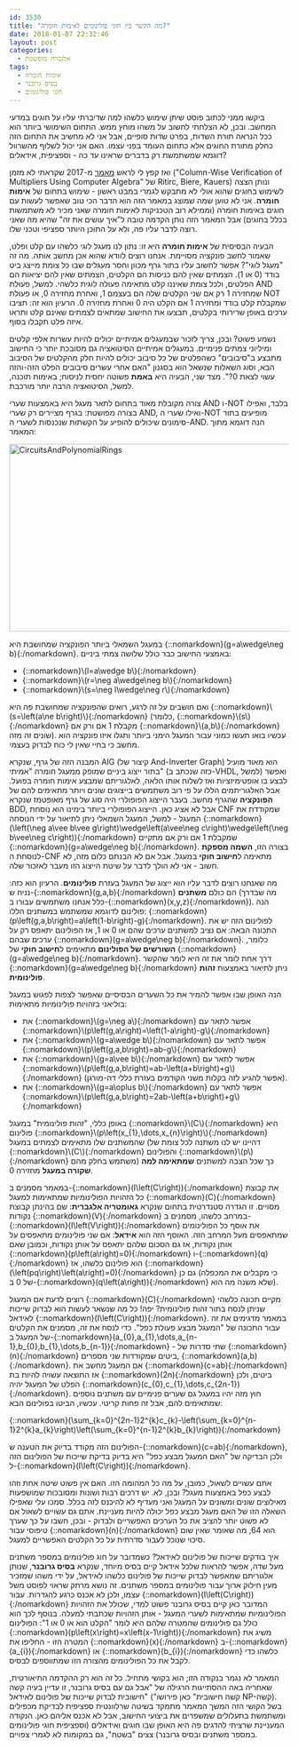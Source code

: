 ```yaml
---
id: 3530
title: "מה הקשר בין חוגי פולינומים לאימות חומרה?"
date: 2018-01-07 22:32:46
layout: post
categories: 
  - אלגברה מופשטת
tags: 
  - אימות חומרה
  - בסיס גרובנר
  - חוגי פולינומים
---
```

ביקשו ממני לכתוב פוסט שיתן שימוש כלשהו למה שדיברתי עליו על חוגים במדעי המחשב. ובכן, לא הצלחתי לחשוב על משהו מוחץ ממש. התחום השימושי ביותר הוא ככל הנראה תורת השדות, בפרט שדות סופיים, אבל אני לא מחשיב את התחום הזה כחלק מתורת החוגים אלא כתחום העומד בפני עצמו. האם אני יכול לשלוף מהשרוול דוגמא שמשתמשת רק בדברים שראינו עד כה - וספציפית, אידאלים?

ואז קפץ לי לראש <a href="http://www.cs.utexas.edu/users/hunt/FMCAD/FMCAD17/preprints/s1p3.pdf">מאמר</a> מ-2017 שקראתי לא מזמן ("Column-Wise Verification of Multipliers Using Computer Algebra" של Ritirc, Biere, Kauers) ונותן הצצה לשימוש בחוגים שהוא אולי לא מתבקש לגמרי במבט ראשון - שימוש בתחום של <strong>אימות חומרה</strong>. אני לא טוען שמה שמוצג במאמר הזה הוא הדבר הכי טוב שאפשר לעשות עם חוגים באימות חומרה (וממילא רוב הטכניקות לאימות חומרה שאני מכיר לא משתמשות בכלל בחוגים) אבל המאמר הזה נותן הקדמה טובה ל"איך עושים את זה" שהיא מה שאני רוצה לדבר עליו פה, ולא על התוכן היותר ספציפי וטכני שלו.

הבעיה הבסיסית של <strong>אימות חומרה</strong> היא זו: נתון לנו מעגל לוגי כלשהו עם קלט ופלט, שאמור לחשב פונקציה מסויימת. אנחנו רוצים לוודא שהוא אכן מחשב אותה. מה זה "מעגל לוגי"? אפשר לחשוב עליו בתור גרף מכוון וחסר מעגלים שבו כל צומת מייצג ביט בודד (0 או 1). הצמתים שאין להם כניסות הם הקלטים, הצמתים שאין להם יציאות הם הפלטים, ולכל צומת שאיננו קלט מתאימה פעולה לוגית כלשהי. למשל, פעולת AND שמחזירה 1 רק אם שני הקלטים שלה הם בעצמם 1, ואחרת מחזירה 0, או פעולת NOT שמקבלת קלט בודד ומחזירה 1 אם הקלט היה 0 ואחרת מחזירה 0. הרעיון הוא זה: תציבו ערכים באופן שרירותי בקלטים, תבצעו את החישוב שמתאים לצמתים שאינם קלט ותראו איזה פלט תקבלו בסוף.

נשמע פשוט? ובכן, צריך לזכור שבמעגלים אמיתיים יכולים להיות עשרות אלפי קלטים ומיליוני צמתים פנימיים. במעגלים אמיתיים הסיטואציה גם מסובכת יותר כי החישוב מתבצע ב"סיבובים" כשהפלטים של כל סיבוב יכולים להיות חלק מהקלטים של הסיבוב הבא, וסוג השאלות שנשאל הוא בסגנון "האם אחרי עשרים סיבובים הפלט הזה-והזה עשוי לצאת 0?". מצד שני, הבעיה היא <strong>באמת</strong> פשוטה יחסית לניסוח; באימות תוכנה, למשל, הסיטואציה הרבה יותר מורכבת.

צורה מקובלת מאוד בתחום לתאר מעגל היא באמצעות שערי AND ו-NOT בלבד, ואפילו בצורה מפושטת: בגרף מציירים רק שערי AND, ואילו שערי ה-NOT מופיעים בתור סימונים שיכולים להופיע על הקשתות שנכנסות לשערי ה-AND. הנה דוגמא מתוך המאמר:

<a href="http://www.gadial.net/wp-content/uploads/2018/01/CircuitsAndPolynomialRings.png" rel="attachment wp-att-3531"><img class="aligncenter size-full wp-image-3531" src="http://www.gadial.net/wp-content/uploads/2018/01/CircuitsAndPolynomialRings.png" alt="CircuitsAndPolynomialRings" width="571" height="338" /></a>

במעגל השמאלי ביותר הפונקציה שמחושבת היא {::nomarkdown}\(g=a\wedge\neg b\){:/nomarkdown}. באמצעי החישוב כבר כולל שלושה צמתי ביניים:
<ul>
	<li>{::nomarkdown}\(l=a\wedge b\){:/nomarkdown}</li>
	<li>{::nomarkdown}\(r=\neg a\wedge\neg b\){:/nomarkdown}</li>
	<li>{::nomarkdown}\(s=\neg l\wedge\neg r\){:/nomarkdown}</li>
</ul>
ואם חושבים על זה לרגע, רואים שהפונקציה שמחושבת פה היא {::nomarkdown}\(s=\left(a\ne b\right)\){:/nomarkdown} (כלומר, {::nomarkdown}\(s\){:/nomarkdown} מקבלת 1 אם ורק אם {::nomarkdown}\(a,b\){:/nomarkdown} שונים זה מזה). עכשיו בואו תעשו כמוני עבור המעגל הימני ביותר ותגלו איזו פונקציה הוא מחשב כי בחיי שאין לי כוח לבדוק בעצמי.

המבנה הזה של גרף, שנקרא AIG (קיצור של And-Inverter Graph) הוא מאוד מועיל בתור ייצוג ביניים שמופק ממעגל חומרה "אמיתי" (כזה שנכתב ב-VHDL, למשל) ואפשר לבצע בו אופטימיזציות ואז לשלוח אותו הלאה, לאלגוריתם שמבצע אימות חומרה בפועל. אבל האלגוריתמים הללו על פי רוב משתמשים בייצוגים שונים ויותר מתאימים להם של <strong>הפונקציה</strong> שהגרף מחשב. בעבר הייצוג הפופולרי היה סוג של גרף מאופטמז שנקרא BDD, אבל לא אציג כאן. הייצוג הפופולרי ביותר בימינו הוא נוסחת CNF שמקודדת את המעגל - למשל, המעגל השמאלי ניתן לתיאור על ידי הנוסחה {::nomarkdown}\(\left(\neg a\vee b\vee g\right)\wedge\left(a\vee\neg c\right)\wedge\left(\neg b\vee\neg c\right)\){:/nomarkdown} שמקבלת 1 אם ורק אם מתקיים {::nomarkdown}\(g=a\wedge\neg b\){:/nomarkdown}. בצורה הזו, <strong>השמה מספקת</strong> לנוסחת ה-CNF מתאימה ל<strong>חישוב חוקי</strong> במעגל. אבל אם לא הבנתם כלום מזה, לא חשוב - אני לא הולך לדבר על שיטת הייצוג הזו מעבר לאזכור שלה.

מה שאנחנו רוצים לדבר עליו הוא ייצוג של המעגל בעזרת <strong>פולינומים</strong>. הרעיון הוא כזה: נניח ש-{::nomarkdown}\(g,a,b\){:/nomarkdown} הם כולם <strong>משתנים</strong> (מה שבדרך כלל אנחנו משתמשים עבורו ב-{::nomarkdown}\(x,y,z\){:/nomarkdown}). הנה פולינום לדוגמא שמשתמש במשתנים הללו: {::nomarkdown}\(p\left(g,a,b\right)=a\left(1-b\right)-g\){:/nomarkdown}. לפולינום הזה יש את התכונה הבאה: אם נציב למשתנים ערכים שהם או 0 או 1, אז הפולינום יתאפס רק על ערכים שבהם {::nomarkdown}\(g=a\wedge\neg b\){:/nomarkdown}. כלומר, <strong>השורשים של הפולינום</strong> מתאימים ל<strong>חישוב חוקי</strong> של {::nomarkdown}\(g=a\wedge\neg b\){:/nomarkdown}. דרך אחת לומר את זה היא לומר שהקשר {::nomarkdown}\(g=a\wedge\neg b\){:/nomarkdown} ניתן לתיאור באמצעות <strong>זהות פולינומית</strong>.

הנה האופן שבו אפשר להמיר את כל השערים הבסיסיים שאפשר לצפות לפגוש במעגל בוליאני בזהויות פולינומיות מתאימות:
<ul>
	<li>את {::nomarkdown}\(g=\neg a\){:/nomarkdown} אפשר לתאר עם {::nomarkdown}\(p\left(g,a\right)=\left(1-a\right)-g\){:/nomarkdown}</li>
	<li>את {::nomarkdown}\(g=a\wedge b\){:/nomarkdown} אפשר לתאר עם {::nomarkdown}\(p\left(g,a,b\right)=ab-g\){:/nomarkdown}</li>
	<li>את {::nomarkdown}\(g=a\vee b\){:/nomarkdown} אפשר לתאר עם {::nomarkdown}\(p\left(g,a,b\right)=ab-\left(a+b\right)+g\){:/nomarkdown} (אפשר להגיע לזה בקלות משני הקודמים בעזרת כללי דה-מורגן).</li>
	<li>את {::nomarkdown}\(g=a\oplus b\){:/nomarkdown} אפשר לתאר עם {::nomarkdown}\(p\left(g,a,b\right)=2ab-\left(a+b\right)+g\){:/nomarkdown}</li>
</ul>
באופן כללי, "זהות פולינומית" במעגל {::nomarkdown}\(C\){:/nomarkdown} היא פולינום {::nomarkdown}\(p\left(x_{1},\dots,x_{n}\right)\){:/nomarkdown} שהמשתנים שלו מתאימים לצמתים במעגל (דהיינו יש לנו משתנה לכל צומת של {::nomarkdown}\(C\){:/nomarkdown} והפולינום {::nomarkdown}\(p\){:/nomarkdown} משתמש בחלק מהם) כך שכל הצבה למשתנים <strong>שמתאימה למה שקורה במעגל</strong> מחזירה 0.

במאמר מסמנים ב-{::nomarkdown}\(I\left(C\right)\){:/nomarkdown} את קבוצת כל הזהויות הפולינומיות שמתאימות למעגל {::nomarkdown}\(C\){:/nomarkdown} מסויים. זו הגדרה סטנדרטית בתחום שנקרא <strong>גאומטריה אלגברית</strong>: שם בהינתן קבוצת נקודות {::nomarkdown}\(V\){:/nomarkdown} במרחב כלשהו, מסמנים ב-{::nomarkdown}\(I\left(V\right)\){:/nomarkdown} את אוסף כל הפולינומים שמתאפסים מעל המרחב הזה. האוסף הזה הוא <strong>אידאל</strong>: אם שני פולינומים מתאפסים על אותן נקודות, אז גם הסכום שלהם יתאפס על אותן נקודות, וכמובן שאם {::nomarkdown}\(p\left(a\right)=0\){:/nomarkdown} ו-{::nomarkdown}\(q\){:/nomarkdown} הוא פולינום כלשהו, אז {::nomarkdown}\(\left(pq\right)\left(a\right)=0\){:/nomarkdown} גם כן (כי מקבלים את המכפלה של 0 ב-{::nomarkdown}\(q\left(a\right)\){:/nomarkdown} שלא משנה מה הוא).

רוצים לדעת אם המעגל {::nomarkdown}\(C\){:/nomarkdown} מקיים תכונה כלשהי שניתן לנסח בתור זהות פולינומית? יפה! כל מה שנשאר לעשות הוא לבדוק שייכות לאידאל {::nomarkdown}\(I\left(C\right)\){:/nomarkdown}. במאמר מדגימים את זה עבור התכונה של "המעגל מבצע פעולת כפל". כדי לנסח את זה, מסמנים את הקלטים של המעגל ב-{::nomarkdown}\(a_{0},a_{1},\dots,a_{n-1},b_{0},b_{1},\dots,b_{n-1}\){:/nomarkdown} - שתי סדרות של {::nomarkdown}\(n\){:/nomarkdown} ביטים שמקודדות שני מספרים, {::nomarkdown}\(a,b\){:/nomarkdown}. אם המעגל מחשב את {::nomarkdown}\(c=ab\){:/nomarkdown} אז התוצאה עשויה להיות בת {::nomarkdown}\(2n\){:/nomarkdown} ביטים, ולכן הפלט של המעגל יהיה {::nomarkdown}\(c_{0},c_{1},\dots,c_{2n-1}\){:/nomarkdown}. חוץ מזה יהיו במעגל גם שערים פנימיים עם משתנים נוספים שמתאימים להם, אבל זה פחות קריטי. עכשיו, הביטו בפולינום הבא:

{::nomarkdown}\(\sum_{k=0}^{2n-1}2^{k}c_{k}-\left(\sum_{k=0}^{n-1}2^{k}a_{k}\right)\left(\sum_{k=0}^{n-1}2^{k}b_{k}\right)\){:/nomarkdown}

הפולינום הזה מקודד בדיוק את הטענה ש-{::nomarkdown}\(c=ab\){:/nomarkdown}, ולכן הבדיקה של "האם המעגל מבצע כפל" היא בדיוק בדיקת שייכות של הפולינום הזה ל-{::nomarkdown}\(I\left(C\right)\){:/nomarkdown}.

אתם עשויים לשאול, כמובן, על מה כל המהומה הזו. האם אין פשוט שיטה אחת וזהו לבצע כפל באמצעות מעגל? ובכן, לא. יש דרכים רבות ושונות ומסובכות שמושפעות מאילוצים שונים ומשונים על המעגל ואני מעדיף לא להיכנס לזה בכלל. סמכו עלי שאפילו השאלה הזו של האם מעגל מבצע כפל יכולה להיות מעניינת. אתם גם עשויים לשאול אם לא פשוט יותר להציב את כל הערכים האפשריים ולבדוק - ובכן, חשבו על כך שערך טיפוסי עבור {::nomarkdown}\(n\){:/nomarkdown} הוא 64, מה שאומר שאין שום סיכוי שנוכל לעבור סדרתית על כל הקלטים האפשריים למעגל.

איך בודקים שייכות של פולינום לאידאל? כשמדובר על חוג פולינומים במספר משתנים מעל שדה, אפשר להראות שלכל אידאל קיים בסיס מיוחד, שנקרא <strong>בסיס גרובנר</strong>, שנותן אלגוריתם שמאפשר לבדוק שייכות של פולינום כלשהו לאידאל, על ידי משהו שמזכיר מעין חילוק ארוך עבור פולינומים במספר משתנים. זה נושא מרתק שראוי לפוסט משל עצמו, ולכן לא אכנס כרגע להגדרות. עבור {::nomarkdown}\(I\left(C\right)\){:/nomarkdown} המדובר כאן קיים בסיס גרובנר פשוט למדי, שכולל את הזהויות הפולינומיות שמתאימות לשערי המעגל - אותן הזהויות שכתבתי למעלה. בנוסף לכך הוא כולל גם פולינומים שהמטרה שלהם היא לומר "הקלט הוא או 0 או 1": הפולינום {::nomarkdown}\(p\left(x\right)=x\left(x-1\right)\){:/nomarkdown} משיג את המטרה הזו - החליפו את {::nomarkdown}\(x\){:/nomarkdown} ב-{::nomarkdown}\(a_{i}\){:/nomarkdown} או {::nomarkdown}\(b_{i}\){:/nomarkdown} כלשהו כדי לקבל את כל הפולינומים מהצורה הזו שמתווספים לבסיס.

המאמר לא נגמר בנקודה הזו; הוא בקושי מתחיל. כל זה הוא רק ההקדמה התיאורטית, שאחריה באה ההסתייגות הרגילה של "אבל גם עם בסיס גרובנר, זו עדיין בעיה קשה חישובית לבדוק שייכות של פולינום לאידאל" ("קשה חישובית" כאן פירושו NP-קשה). בשל הקושי הזה המשך המאמר מתמקד בשיטה שרלוונטית ספציפית לבדיקת מכפילים ומשתמשת בתעלולים שמשפרים את ביצועי החישוב, אבל לא אכנס אליהם כאן. הנקודה המעניינת שרציתי להדגים פה היא האופן שבו חוגים ואידאלים (וספציפית חוגי פולינומים במספר משתנים ובסיס גרובנר) צצים "בשטח", גם במקומות לא לגמרי צפויים.
